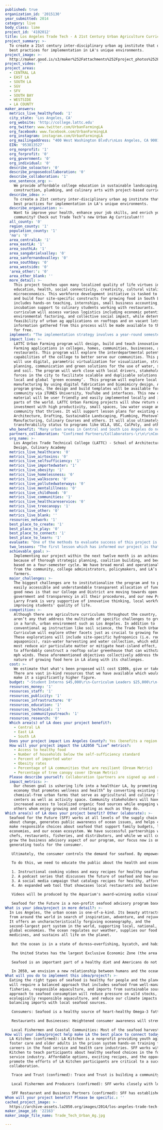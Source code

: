 ```yaml
---
published: true
organization_id: '2015130'
year_submitted: 2014
category: live
body_class: lime
project_id: '4102012'
title: Los Angeles Trade Tech - A 21st Century Urban Agriculture Curriculum
project_summary: >-
  To create a 21st century inter-disciplinary urban ag institute that develops
  best practices for implementation in LA's unique environments. 
project_image: >-
  http://maker.good.is/s3/maker%252Fattachments%252Fproject_photos%252Fimages%252F22163%252Fdisplay%252FTrade_Tech_Urban_Ag.jpg=c570x385
project_video: ''
project_areas:
  - CENTRAL LA
  - EAST LA
  - SOUTH LA
  - SGV
  - SFV
  - SOUTH BAY
  - WESTSIDE
  - LA COUNTY
maker_answers:
  metrics_live_healthyfood: '1'
  city_state: 'Los Angeles, CA'
  org_website: 'http://college.lattc.edu'
  org_twitter: www.twitter.com/UrbanFarmingLA
  org_facebook: www.facebook.com/UrbanFarmingLA
  org_instagram: instagram.com/UrbanFarmingLA
  org_mailingaddress: "400 West Washington Blvd\r\nLos Angeles, CA 90015"
  EIN: '953813527'
  org_nonprofit: '1'
  org_forprofit: '0'
  org_government: '0'
  org_individual: '0'
  describe_soloactor: '0'
  describe_proposedcollaboration: '0'
  describe_collaboration: '1'
  one_sentence_org: >-
    We provide affordable college education in sustainable landscaping,
    construction, plumbing, and culinary arts with project-based curriculum.
  describe_idea: >-
    To create a 21st century inter-disciplinary urban ag institute that develops
    best practices for implementation in LA's unique environments. 
  describe_organization: >-
    Want to improve your health, enhance your job skills, and enrich your
    community? Check out Trade Tech’s new Urban Ag Curriculum!!!
  all_county: '0'
  region_county: '1'
  population_county: '1'
  'no': '0'
  area_centralLA: '1'
  area_eastLA: '1'
  area_southLA: '1'
  area_sangabrielvalley: '0'
  area_sanfernandovalley: '0'
  area_southbay: '0'
  area_westside: '0'
  'area_other:': '0'
  area_other_blank: ''
  more_detail: >-
    This project touches upon many localized quality of life virtues including
    education, health, social connectivity, creativity, cultural vitality, and
    microeconomics. This workforce development initiative is tasked to design
    and build four site-specific constructs for growing food in South LA. It
    includes hands-on teaching, internships, small business accounting, and
    incubation support to culinary students working with restaurants.  The
    curriculum will assess various logistics including economic potential,
    environmental factoring, and collective social impact, while determining the
    feasibility of urban ag applications on rooftops and on vacant lots. The
    information gathered from this process will be made available to the public
    for free.
  implement: "The implementation strategy involves a year-round semester-based curriculum program, made fiscally sustainable by generating revenue by selling produce through local food vendors including farmers markets, schools, and restaurants.  \r\nThe LATTC Urban Farming Project will build and retrofit four sites that will include the District 9 Central Avenue Field Office rooftop, LATTC campus “Magnolia” Farm at ground level, and a mezzanine level LATTC “Terrance” Farm. In addition, students will also build four experimental yet functional art constructs to grow food, selected based on feasibility from twelve digitized, virtual art constructs. The art constructs to grow food incorporate both hydroponics and soil-based planters: vertical walls, movable green towers, raised beds, and a green house. The goal is to challenge the students’ creativity, while simultaneously creating something functional and unique.\r\nPlan of Action-\r\n-Expand training and outreach to the community\r\n-Provide direct community support by providing project templates \r\n-Engage local drivers and forces by integrating their resources, i.e. Plan for Healthy LA, Green Streets LA, Food Policy Council, etc.\r\n-Advance the urban farming design build field by providing virtualization and templates ready to use\r\n-Introduce and integrate to existing practices at LATTC\r\n-Support a new interdisciplinary LATTC ASO Club for Sustainability\r\n-Explore the possibility and implementation to design and build innovative solutions for community's to grow food on their own\r\n-Analyze interdisciplinary capabilities and relationships between multiple departments and disciplines to grow local food using innovative design strategies for food productivity, products, tools, green house shelters and energy/water calculations.  \r\n-Use high-end tools to virtualize, simulate, verify and locally manufacture design build solutions; digital fabrication, geospatial tools, enterprise solutions, social media and others.\r\n-Develop a business model to implement urban farming and education with quantifiable outcomes.\r\n-Develop and implement multiple design templates drawings to build prototype\r\n-Develop and implement an online platform for collaboration, hybrid learning and frictionless participation by all stakeholders\r\n-Show return of investment for low water, high productivity and small space for multiple design solutions and techniques; aquaponics, hydroponics, vertical walls, etc.\r\n-Build prototypes on sites physically and digitally"
  impact_live: >-
    LATTC Urban Farming program will design, build and teach innovative Urban
    Farming applications in colleges, homes, communities, businesses, and
    restaurants. This program will explore the interdepartmental potential and
    capabilities of the college to better serve our communities. This program
    will use digital, parametric virtualization for visualization, strategic
    planning, communication and green solutions for the use of water, sun, air
    and soil. The program will work close with local drivers, stakeholders and
    forces in the city to facilitate scalable and duplicable solutions in the
    local and global ‘green economy’.  This program will explore local
    manufacturing by using digital fabrication and biomimicry design. As the
    program grows, the design and build templates will be available for the
    community via iTUNES University, YouTube and interfaces. This new classroom
    material will be user friendly and easily implemented locally and in other
    parts of the world. LATTC Urban Farming projects will show return on
    investment with high productivity, small spaces, low water usage and a
    community that thrives. It will support lesson plans for existing courses in
    Architecture, Drafting, Sustainable Landscaping, Plumbing, Photovoltaics,
    Manufacturing, Culinary Courses and others. It will also ultimately seek
    transferability status to programs like UCLA, USC, CalPoly, and others.
  who_benefit: "Many urban areas in Central and South Los Angeles do not have sufficient access to groceries stores, yet are overrun with fast food eateries and convenience/liquor stores.  Their choices of diet are limited and it is difficult, costly, and time consuming to obtain wholesome fruits and vegetables. There is a growing plague of obesity and diabetes in America and other countries that have adopted the habit of relying on the dominance of pre-prepared foods.  Overworked mothers often do not have the choice of feeding their families plant, fruit, enzyme and mineral rich, traditional meals. Half the nutrition in vegetables is lost within a day of being picked. Urban agriculture would provide these families with choices, develop a deeper understanding of health, and offer the joy of a living and growing relationship to our source of nutrition, in these concrete landscape environments. Additionally, the potential for personal and public savings on healthcare, a community that encourages better decisions through hands on lessons in cultivating life, and the possibility of entrepreneurial endeavors would only serve to benefit us all. \r\nLos Angeles is a 21st century mega-city with over 4 million citizens (10 million in LA County), the food shed of which extends 200 miles. Astonishingly enough, rooftops amount to 20% of the land mass occupying exposed space in Los Angeles. Many of these spaces are functionally dormant, and serve as heat islands in a city burdened with enough environmental challenges as it is. Additionally, there are ten thousand vacant parcels that benefit no one except absentee landlords or developers not from the community. All these spaces are primed for agricultural activation, and upcoming legislative packages are finally beginning to incentivize the involvement of micro-enterprise to do so.\r\n"
  partners_collaboration: "Confirmed Partners/Collaborators-\r\n\r\nCouncilmember Curren Price, 9th District\r\nCouncilmember Price has been very supportive of this endeavor by giving us the roof of his field office headquarters to grow food on, and by consistently championing equitable urban ag policy.\r\n\r\nLos Angeles Open Acres\r\nThe LA Open Acres project is launching soon, and a relationship is in place whereby Trade Tech lends its built-environment infrastructure support to increase the capacity and breadth of upcoming parcel activations.\r\n\r\nEvoFarm\r\nA consulting partnership has been developed with David Rosenstein, who recently gave a presentation on his innovative homemade aquaponics program at Trade Tech.\r\n\r\nLA Conservation Corps\r\nBruce Saito's remarkable organization is a curriculum partner.\r\n\r\nSocial Justice Learning Institute\r\nAnother joint-curriculum partner.\r\n\r\nRivera Restaurant / Museum Tamal\r\nCulinary students will learn to grow food hydroponically, and in top-level settings, come to understand how to best use it.\r\n\r\nMetabolic Studio\r\nAn in-kind partner, the Studio has been supportive by providing materials and offering resources.\r\n\r\n\r\nNon-Confirmed Partners/Collaborators-\r\n\r\nToo many to list... really.\r\n\r\n\r\nThree factors critical to collaborative success-\r\n1-Site locations (done)\r\n2-Mutually beneficial resource exchange (agreed)\r\n3-Funding (Hmm...)\r\n"
  org_name: >-
    Los Angeles Trade Technical College (LATTC) - School of Architecture and
    Design, Culinary Academy
  metrics_live_healthcare: '0'
  metrics_live_airtoxins: '0'
  metrics_live_selfsufficiency: '1'
  metrics_live_importedwater: '1'
  metrics_live_obesity: '1'
  metrics_live_homelessness: '0'
  metrics_live_walkscore: '0'
  metrics_live_pollutedwaterways: '0'
  metrics_live_mentalillness: '0'
  metrics_live_childhood: '0'
  metrics_live_communities: '1'
  metrics_live_healthcareservice: '0'
  metrics_live_treecanopy: '1'
  metrics_live_other: '0'
  metrics_live_blank: ''
  resources_network: '1'
  best_place_to_create: '1'
  best_place_to_play: '0'
  best_place_to_connect: '1'
  best_place_to_learn: '1'
  evaluate: "One of the methods to evaluate success of this project is to compare on a yearly basis health indicators for example the rate of obesity or the number of heart disease. If these are decreasing then this project, (although this project may not be the only factor contributing to this improvement in people’s health), can be consider to be successful.\r\n\r\nAlso if the number of urban farms keeps growing and there are more and more stories of people speaking about the positive contribution of their farms to their health, then it can be said that this is also a metric that indicates success. \r\n\r\nThe other measure that will indicate success of this project is the therapeutic nature of growing plants, people are healthier when they are close to plants and nature. It is our expectation that this project will contribute to decrease in violence and quite possibly a reduction on homicides and this can be tracked by comparing the numbers on a yearly basis.\r\n"
  two_lessons: "The first lesson which has informed our project is that the production of food and the way we deal with food through processed foods and fast food restaurants is not sustainable and has led to unhealthy communities, as seen in the increased rates of obesity, and needs to be addressed in a lifestyle change. \r\n\r\nThe second  lesson which has informed our project is that solutions to community needs can only come from within the community and through their own efforts, our projects plants a seed but the community will adopt and make their own and care for it to really make a change in the community.\r\n"
  achievable_goal: >-
    Implementing our project within the next twelve month is an achievable goal
    because of thorough strategic planning, coalition building, and because it’s
    based on a four-semester cycle. We have broad moral and operational support
    from the community, college administrators, policymakers, and LA’s urban
    farmers.
  major_challenges: >-
    The biggest challenges are to institutionalize the program and to provide an
    easily accessible and understandable transparent allocation of funds. The
    good news is that our College and District are moving towards open
    government and transparency in all their procedures, and our new President
    Larry Frank is very supportive of innovative thinking, local workforces, and
    improving students' quality of life.
  competition: >-
    Although there are agriculture curriculums throughout the country, there
    aren’t any that address the multitude of specific challenges to growing food
    in a harsh, urban environment such as Los Angeles. In addition to
    conventional ag instruction like soil science, the Trade Tech Urban Ag
    Curriculum will explore other facets just as crucial to growing food in LA.
    These explorations will include site-specific hydroponics (i.e. rooftop
    aquaponics), rain-water harvesting and water collection, which edible plants
    most reduce air particulate matter or mitigate heat-island effect, and how
    to affordably construct a rooftop solar greenhouse that can withstand 70-80
    mph winds. These aforementioned objectives collectively address the unique
    nature of growing food here in LA along with its challenges.
  cost: >-
    We estimate that what's been proposed will cost $100k, give or take $5k.
    There are vast in-kind resources that we have available which would normally
    make it a significantly higher figure. 
  budget: "-Student Interns $45,000\r\n-Curriculum Leaders $25,000\r\n-Supplies $25,000\r\n-Administration $5,000\r\n"
  resources_money: '1'
  resources_staff: '1'
  resources_publicity: '1'
  resources_infrastructure: '0'
  resources_education: '1'
  resources_technical: '1'
  resources_communityoutreach: '1'
  resources_research: '0'
  Which area(s) of LA does your project benefit?:
    - Central LA
    - East LA
    - South LA
  Does your project impact Los Angeles County?: Yes (benefits a region of LA County)
  How will your project impact the LA2050 “Live” metrics?:
    - Access to healthy food
    - Number of households below the self-sufficiency standard
    - Percent of imported water
    - Obesity rates
    - Percentage of LA communities that are resilient (Dream Metric)
    - Percentage of tree canopy cover (Dream Metric)
  Please describe yourself: Collaboration (partners are signed up and ready to hit the ground running!)
  impact_metrics: >-
    Our chosen goal is ushering life into a healthier LA, by promoting “food
    economy that promotes wellness and health” by converting existing sites into
    chemical-free urban farms that serve as agricultural and culinary learning
    centers as well as activity space. Community stakeholders will have
    increased access to localized organic food sources while engaging with
    others whom enjoy growing and creating as much as they do.
Which area(s) of LA does your project benefit? Other (elaborate): >-
  Seafood for the Future (SFF) works at all levels of the supply chain to bring
  about change, generates public awareness of ocean issues, and helps consumers
  make responsible choices about seafood that support family budgets, local
  economies, and our ocean ecosystem. We have successful partnerships with
  chefs, restaurants, fisheries, and distributors, and while we will continue to
  grow the business advisory aspect of our program, our focus now is on
  generating tools for the consumer. 
   
   Ultimately, the consumer controls the demand for seafood. By empowering the public with the knowledge and tools they need to make healthy, responsible seafood choices, we can shift the demand in favor of sustainable seafood options, healthier communities, and abundant ocean ecosystems.
   
   To do this, we need to educate the public about the health and economic benefits of eating a variety of seafood. Our consumer platform will create a number of new digital resources, our community’s preferred source of educational and consumer information, in collaboration with a nutrition expert and local chefs. 
   
   1. Instructional cooking videos and easy recipes for healthy seafood meals for busy, budget conscious families.
   2. A podcast series that discusses the future of seafood and how our food choices are affecting the ocean and local L.A. seafood communities from fisherman, to restaurants, to consumers.
   3. A social media campaign that catalogs recipes for healthy, affordable seafood meals contributed and reviewed by the public.
   4. An expanded web tool that showcases local restaurants and businesses providing seafood from responsible sources. Participating businesses will label responsible seafood items with the SFF California Local icon.
   
   Videos will be produced by the Aquarium's award-winning audio visual production team, which has won 14 international Telly awards. We will use existing relationships within the seafood industry in Southern California (chefs, fishermen, aquaculture farmers, scientists, and government and non-government organizations) to provide content for podcasts. The Aquarium's marketing department will inform and promote the social media campaign and digital resources to 1.5 million onsite visitors and 3 million visitors to the website annually.
   
   Seafood for the Future is a non-profit seafood advisory program based at the Aquarium of the Pacific in Long Beach, the second most-visited cultural destination in Los Angeles County.
What is your idea/project in more detail?: >-
  In Los Angeles, the urban ocean is one-of-a-kind. Its beauty attracts people
  from around the world in search of inspiration, adventure, and rejuvenation.
  It offers an uncharacteristically forgiving oceanography, and the
  second-largest port system in the world, supporting local, national, and
  global economies. The ocean regulates our weather, supplies our food and
  medicines, and sustains all life on the planet. 
   
   But the ocean is in a state of duress–overfishing, bycatch, and habitat damage are threatening the health of our ocean and seafood supply. We have the opportunity and the responsibility, especially in Los Angeles, a coastal metropolis and one of the largest economies in the world, to model a balanced approach to seafood consumption that is healthy for people, communities, and the planet.
   
   The United States has the largest Exclusive Economic Zone (the area extending from the coastline out 200 miles) of any nation on Earth. And, the United States is a global leader in sustainable fishing—our fisheries are some of the best managed in the world. Yet 91% of our seafood is imported, (mostly farmed tilapia and shrimp that provide fewer nutrients), while we export a third of our heart healthy, omega-rich, sustainably-fished and farmed seafood. 
   
   Seafood is an important part of a healthy diet and Americans do not eat enough. With easy-to-use digital tools and access to educational resources, the public can make affordable, nutrient-rich, local sustainable seafood choices today. Consumers have the power to influence sourcing with our wallets, and Seafood for the Future’s new tools will guide consumer decision-making all the way from the grocery store to the dinner table.
   
   In 2050, we envision a new relationship between humans and the ocean–one that sustains healthy, abundant ecosystems and economies. Our ocean is resilient, and given the chance, marine species can recover from over-fishing. Since 1999, with a stringent U.S. protection plan and international cooperation, the swordfish population has nearly fully recovered from a state of severe depletion to healthy levels. By 2050, with low consumer demand, better management of fisheries, and conservation efforts in place, we can rebuild the population of many more threatened species while supporting a rapidly growing population (expected to be 9 billion by 2050) with access to healthy, nutrient-rich, and affordable seafood options.
What will you do to implement this idea/project?: >-
  Eating the right types of seafood is healthy for people and the planet. It
  will require a balanced approach that includes seafood from well-managed
  fisheries, responsible aquaculture, and imports from sustainable sources. This
  approach to seafood consumption will reduce pressure on wild stocks, promote
  ecologically responsible aquaculture, and reduce our climate impacts by
  balancing imports with local seafood sources. 
   
   Consumers: Seafood is a healthy source of heart-healthy Omega-3 fatty acids, low-fat protein, and a variety of vitamins and minerals. The U.S. FDA and EPA recently released updated advice that recommends pregnant women and young children to eat two to three servings of a variety of low-mercury fish per week to promote healthy brain development. This project will provide tools and resources for families on the go to enjoy quick, healthy, and responsibly-sourced seafood meals that balance our nutritional needs with our impact on the ocean. 
   
   Restaurants and Businesses: Heightened consumer awareness will strengthen SFF and other organizations' efforts to promote restaurants and businesses that are working to source responsibly. In addition, the education and outreach programs will offer information on where to buy local seafood and delicious recipes to inspire chefs and restaurants to diversify their menus to incorporate local seafood items such as sablefish, sardines, and rockfish. 
   
   Local Fishermen and Coastal Communities: Most of the seafood harvested in Southern California is shipped to international markets. The outreach tools developed by the project will make buying local easy and affordable. By supporting local seafood consumption, consumers will be connected to local fishing communities and committed to revitalizing our working waterfront to support fishermen, our coastal communities, and other projects such as environmentally-sound aquaculture.
How will your idea/project help make LA the best place to connect today? In LA2050?: >-
  LA Kitchen (confirmed): LA Kitchen is a nonprofit providing youth aging out of
  foster care and older adults in the prison system hands-on training for
  careers in the food service and health care industries. SFF works with LA
  Kitchen to teach participants about healthy seafood choices in the food
  service industry. Affordable options, exciting recipes, and the opportunity to
  promote the efforts of LA Kitchen participants are critical to a successful
  collaboration.
   
   Trace and Trust (confirmed): Trace and Trust is building a community of food professionals dedicated to celebrating the farmers and fishermen behind our food. Using the Trace and Trust platform, restaurants trace their menu items directly to the farmers and fishermen responsible for the food and share these stories with their patrons. Trace and Trust members include restaurants, distributors, fishermen, farmers, and ranchers in Southern California and other locations, as well as aquaculture farms. SFF is the first aquarium partner working with Trace and Trust to support local seafood communities and promote responsible seafood from the boat or the farm to the plate. This successful collaboration will include promotion to Aquarium audiences, diverse avenues to share stories from social media to onsite festivals, and connecting our partners with Trace and Trust's project and mission.
   
   Local Fishermen and Producers (confirmed): SFF works closely with local fishermen and aquaculture producers to promote healthy and responsible seafood choices. Our new tools will include education and outreach materials that feature local fishermen, directories of local fish markets where consumers can buy direct, and a local seasonality chart for chefs and consumers. These new tools will help bridge the gap between consumers and the source of their seafood.
   
   SFF Restaurant and Business Partners (confirmed): SFF has established a network of restaurant, distribution, and retail partners working together to promote responsible seafood sourcing. Our partner chefs will star in the video demonstration series, provide seafood for cooking demonstration and educational purposes, and host cooking demonstrations at outreach events.
Whom will your project benefit? Please be specific.: ''
cached_project_image: >-
  https://archive-assets.la2050.org/images/2014/los-angeles-trade-tech-a-21st-century-urban-agriculture-curriculum/maker.good.is/s3/maker%252Fattachments%252Fproject_photos%252Fimages%252F22163%252Fdisplay%252FTrade_Tech_Urban_Ag.jpg=c570x385.jpg
maker_image_id: '22163'
maker_image_file_name: Trade_Tech_Urban_Ag.jpg

---
```

